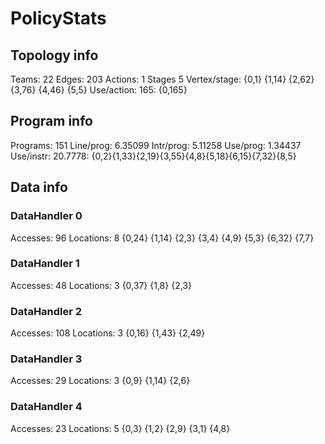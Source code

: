 # PolicyStats
## Topology info
Teams:		22
Edges:		203
Actions:	1
Stages		5
Vertex/stage:	{0,1} {1,14} {2,62} {3,76} {4,46} {5,5} 
Use/action:	165: {0,165} 

## Program info
Programs:	151
Line/prog:	6.35099
Intr/prog:	5.11258
Use/prog:	1.34437
Use/instr:	20.7778: {0,2}{1,33}{2,19}{3,55}{4,8}{5,18}{6,15}{7,32}{8,5}

## Data info

### DataHandler 0
Accesses:	96
Locations:	8
{0,24} {1,14} {2,3} {3,4} {4,9} {5,3} {6,32} {7,7} 

### DataHandler 1
Accesses:	48
Locations:	3
{0,37} {1,8} {2,3} 

### DataHandler 2
Accesses:	108
Locations:	3
{0,16} {1,43} {2,49} 

### DataHandler 3
Accesses:	29
Locations:	3
{0,9} {1,14} {2,6} 

### DataHandler 4
Accesses:	23
Locations:	5
{0,3} {1,2} {2,9} {3,1} {4,8} 